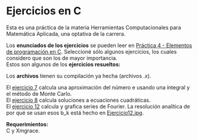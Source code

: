 # Ejercicios en C
Esta es una práctica de la materia Herramientas Computacionales para Matemática Aplicada, una optativa de la carrera.

Los **enunciados de los ejercicios** se pueden leer en [Práctica 4 - Elementos de programación en C](https://github.com/LautaroOchotorena/Ejercicio-en-C/blob/main/Pr%C3%A1ctica%204%20-%20Elementos%20de%20programaci%C3%B3n%20en%20C.pdf).
Seleccioné sólo algunos ejercicios, los cuales considero que son los de mayor importancia.<br>
Estos son algunos de los **ejercicios resueltos:**

Los **archivos** tienen su compilación ya hecha (archivos .x).

El [ejercicio 7](https://github.com/LautaroOchotorena/Ejercicio-en-C/blob/main/Ejercicio7.c) calcula una aproximación del número e usando una integral y el método de Monte Carlo.<br>
El [ejercicio 8](https://github.com/LautaroOchotorena/Ejercicio-en-C/blob/main/Ejercicio8.c) calcula soluciones a ecuaciones cuadráticas.<br>
El [ejercicio 12](https://github.com/LautaroOchotorena/Ejercicio-en-C/blob/main/Ejercicio12.c) calcula y grafica series de Fourier. La resolución analítica de por qué se usan esos b_k está hecho en [Ejercicio12.jpg](https://github.com/LautaroOchotorena/Ejercicio-en-C/blob/main/Ejercicio%2012.jpg).<br>

**Requerimientos:**<br>
C y Xmgrace.
